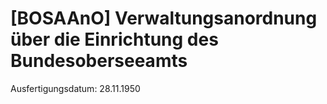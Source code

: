 # [BOSAAnO] Verwaltungsanordnung über die Einrichtung des Bundesoberseeamts

Ausfertigungsdatum: 28.11.1950

 